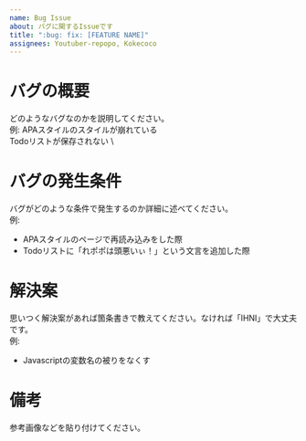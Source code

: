 ```yaml
---
name: Bug Issue
about: バグに関するIssueです
title: ":bug: fix: [FEATURE NAME]"
assignees: Youtuber-repopo, Kokecoco
---
```


# バグの概要
どのようなバグなのかを説明してください。 \
例: 
APAスタイルのスタイルが崩れている \
Todoリストが保存されない \

# バグの発生条件
バグがどのような条件で発生するのか詳細に述べてください。\
例: 
- APAスタイルのページで再読み込みをした際
- Todoリストに「れポポは頭悪いぃ！」という文言を追加した際

# 解決案
思いつく解決案があれば箇条書きで教えてください。なければ「IHNI」で大丈夫です。 \
例: 
- Javascriptの変数名の被りをなくす

# 備考
参考画像などを貼り付けてください。

